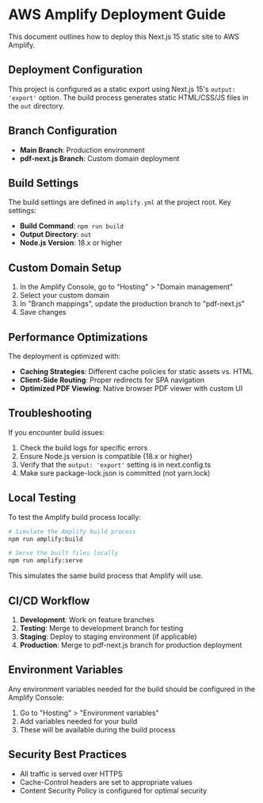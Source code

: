 # AWS Amplify Deployment Guide

This document outlines how to deploy this Next.js 15 static site to AWS Amplify.

## Deployment Configuration

This project is configured as a static export using Next.js 15's `output: 'export'` option. The build process generates static HTML/CSS/JS files in the `out` directory.

## Branch Configuration

- **Main Branch**: Production environment
- **pdf-next.js Branch**: Custom domain deployment

## Build Settings

The build settings are defined in `amplify.yml` at the project root. Key settings:

- **Build Command**: `npm run build`
- **Output Directory**: `out`
- **Node.js Version**: 18.x or higher

## Custom Domain Setup

1. In the Amplify Console, go to "Hosting" > "Domain management"
2. Select your custom domain
3. In "Branch mappings", update the production branch to "pdf-next.js"
4. Save changes

## Performance Optimizations

The deployment is optimized with:

- **Caching Strategies**: Different cache policies for static assets vs. HTML
- **Client-Side Routing**: Proper redirects for SPA navigation
- **Optimized PDF Viewing**: Native browser PDF viewer with custom UI

## Troubleshooting

If you encounter build issues:

1. Check the build logs for specific errors
2. Ensure Node.js version is compatible (18.x or higher)
3. Verify that the `output: 'export'` setting is in next.config.ts
4. Make sure package-lock.json is committed (not yarn.lock)

## Local Testing

To test the Amplify build process locally:

```bash
# Simulate the Amplify build process
npm run amplify:build

# Serve the built files locally
npm run amplify:serve
```

This simulates the same build process that Amplify will use.

## CI/CD Workflow

1. **Development**: Work on feature branches
2. **Testing**: Merge to development branch for testing
3. **Staging**: Deploy to staging environment (if applicable)
4. **Production**: Merge to pdf-next.js branch for production deployment

## Environment Variables

Any environment variables needed for the build should be configured in the Amplify Console:

1. Go to "Hosting" > "Environment variables"
2. Add variables needed for your build
3. These will be available during the build process

## Security Best Practices

- All traffic is served over HTTPS
- Cache-Control headers are set to appropriate values
- Content Security Policy is configured for optimal security

